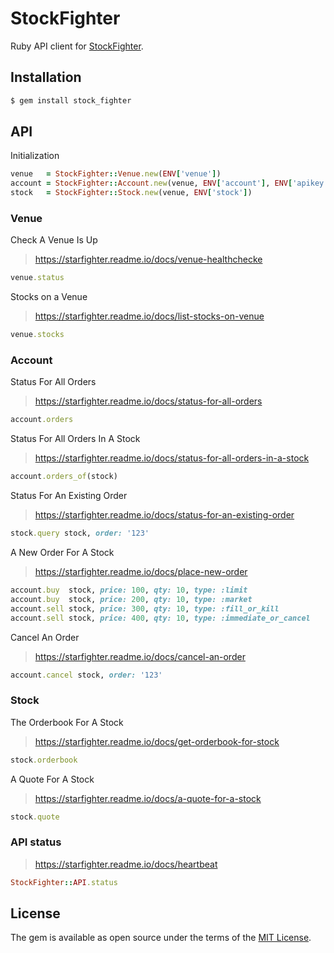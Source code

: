# StockFighter

Ruby API client for [StockFighter](www.stockfighter.io).

## Installation

```sh
$ gem install stock_fighter
```

## API

Initialization

```ruby
venue   = StockFighter::Venue.new(ENV['venue'])
account = StockFighter::Account.new(venue, ENV['account'], ENV['apikey'])
stock   = StockFighter::Stock.new(venue, ENV['stock'])
```

### Venue

Check A Venue Is Up

> https://starfighter.readme.io/docs/venue-healthchecke

```ruby
venue.status
```

Stocks on a Venue

> https://starfighter.readme.io/docs/list-stocks-on-venue

```ruby
venue.stocks
```

### Account

Status For All Orders

> https://starfighter.readme.io/docs/status-for-all-orders

```ruby
account.orders
```

Status For All Orders In A Stock

> https://starfighter.readme.io/docs/status-for-all-orders-in-a-stock

```ruby
account.orders_of(stock)
```

Status For An Existing Order

> https://starfighter.readme.io/docs/status-for-an-existing-order

```ruby
stock.query stock, order: '123'
```

A New Order For A Stock

> https://starfighter.readme.io/docs/place-new-order

```ruby
account.buy  stock, price: 100, qty: 10, type: :limit
account.buy  stock, price: 200, qty: 10, type: :market
account.sell stock, price: 300, qty: 10, type: :fill_or_kill
account.sell stock, price: 400, qty: 10, type: :immediate_or_cancel
```

Cancel An Order

> https://starfighter.readme.io/docs/cancel-an-order

```ruby
account.cancel stock, order: '123'
```

### Stock

The Orderbook For A Stock

> https://starfighter.readme.io/docs/get-orderbook-for-stock

```ruby
stock.orderbook
```

A Quote For A Stock

> https://starfighter.readme.io/docs/a-quote-for-a-stock

```ruby
stock.quote
```

### API status

> https://starfighter.readme.io/docs/heartbeat

```ruby
StockFighter::API.status
```

## License

The gem is available as open source under the terms of the [MIT License](http://opensource.org/licenses/MIT).

